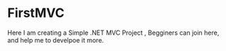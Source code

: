 # FirstMVC
Here I am creating a Simple .NET MVC Project , Begginers can join here, and help me to develpoe it more.
